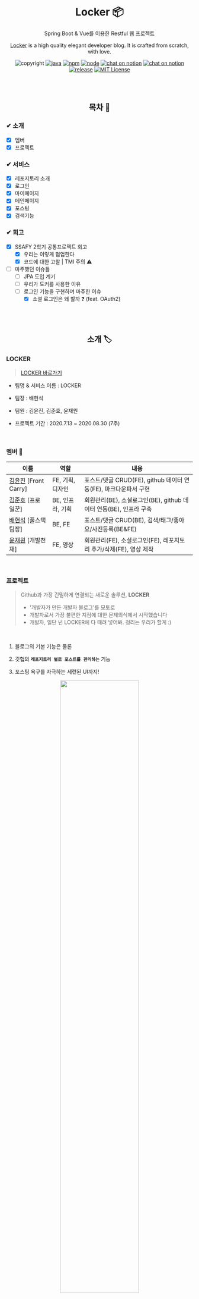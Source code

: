 <h1 align="center"> Locker 📦 </h1>

<p align="center">Spring Boot & Vue를 이용한 Restful 웹 프로젝트</p>
<p align="center"><a href="http://i3a606.p.ssafy.io/">Locker</a> is a high quality elegant developer blog. It is crafted from scratch, with love.</p>

<p align="center"><a href=""></a><img src="https://img.shields.io/badge/copyright-ssafy-blueviolet" alt="copyright"/></a> <a href=""><img src="https://img.shields.io/badge/java-8-green" alt="java"/></a> <a href=""><img src="https://img.shields.io/badge/npm%20package-6.14.4-brightgreen" alt="npm"/></a> <a href=""><img src="https://img.shields.io/badge/node-13.6-brightgreen" alt="node"/></a> <a href="https://meeting.ssafy.com/s03p21a06/channels/locker"><img src="https://img.shields.io/badge/chat-on%20mattermost-yellowgreen" alt="chat on notion"/></a> <a href="https://www.notion.so/LOCKER-23e10fa8c4cb42d29c3f6719823be559"><img src="https://img.shields.io/badge/chat-on%20notion-red" alt="chat on notion"/></a> <a href=""><img src="https://img.shields.io/badge/release-v1.0.1-blue" alt="release"/></a> <a href=""><img src="https://img.shields.io/badge/License-MIT%20-orange" alt="MIT License"/></a></p>

<br>

<br>

<h2 align="center"> 목차 📜 </h2>

### ✔︎ 소개
  - [X] 멤버
  - [X] 프로젝트
### ✔︎ 서비스
  - [X] 레포지토리 소개
  - [X] 로그인
  - [X] 마이페이지
  - [X] 메인페이지
  - [X] 포스팅
  - [X] 검색기능
### ✔︎ 회고
  - [X] SSAFY 2학기 공통프로젝트 회고
    - [X] 우리는 이렇게 협업한다
    - [X] 코드에 대한 고찰 | TMI 주의 ⚠️
  - [ ] 마주했던 이슈들
    - [ ] JPA 도입 계기
    - [ ] 우리가 도커를 사용한 이유
    - [ ] 로그인 기능을 구현하며 마주한 이슈
      - [X] 소셜 로그인은 왜 할까 ❓ (feat. OAuth2)

<br>

<br>

<h2 align="center"> 소개 🏷 </h2>

### LOCKER

> [LOCKER 바로가기](http://i3a606.p.ssafy.io/)

- 팀명 & 서비스 이름 : LOCKER

- 팀장 : 배현석

- 팀원 : 김윤진, 김준호, 윤재원

- 프로젝트 기간 : 2020.7.13 ~ 2020.08.30 (7주)

<br>

### 멤버 👋

| 이름                                                  | 역할             | 내용                                                         |
| ----------------------------------------------------- | ---------------- | ------------------------------------------------------------ |
| [김윤진](https://github.com/YNNJN) [Front Carry]      | FE, 기획, 디자인 | 포스트/댓글 CRUD(FE), github 데이터 연동(FE), 마크다운파서 구현 |
| [김준호](https://github.com/junhok82) [프로 일꾼]     | BE, 인프라, 기획 | 회원관리(BE), 소셜로그인(BE), github 데이터 연동(BE), 인프라 구축 |
| [배현석](https://github.com/beaverbae2) [풀스택 팀장] | BE, FE           | 포스트/댓글 CRUD(BE), 검색/태그/좋아요/사진등록(BE&FE)       |
| [윤재원](https://github.com/jane399) [개발천재]       | FE, 영상         | 회원관리(FE), 소셜로그인(FE), 레포지토리 추가/삭제(FE), 영상 제작 |

<br>

### 프로젝트

>  Github과 가장 긴밀하게 연결되는 새로운 솔루션, **LOCKER**
>
>  - '개발자가 만든 개발자 블로그'를 모토로
>  - 개발자로서 가장 불편한 지점에 대한 문제의식에서 시작했습니다
>  - 개발자, 일단 넌 LOCKER에 다 때려 넣어봐. 정리는 우리가 할게 :)

<br>

1. 블로그의 기본 기능은 물론

2. 깃헙의 **`레포지토리 별로 포스트를 관리하는`** 기능

3. 포스팅 욕구를 자극하는 세련된 UI까지!

<p align="center"> <img src="./img/로그인_전_메인페이지.gif" width="65%"/> </p>

<br>

<br>

<h2 align="center"> 서비스 ⭐️ </h2>

## 핵심 기능

#### 깃헙 레포와 연동

> 깃헙의 레포지토리와 연동이 가능합니다.
> Drag & Drop 방식을 통해 레포지토리와의 연동 여부를 결정할 수 있습니다.

<p align="center"> <img src="./img/레포_추가_및_삭제.gif" width="65%"/> </p>

#### 레포의 포스트 작성

> 포스트 작성 시 연결할 레포지토리를 선택할 수 있습니다.
> 이를 통해 레포지토리 별로 포스트를 관리할 수 있습니다.

<p align="center"> <img src="./img/섬네일_레포연동.gif" width="65%"/> </p>

#### 레포의 상세 정보 확인 [README / 스탯 / 사용 언어비율]

> 레포지토리의 README, 스탯, 사용 언어비율 정보를 제공합니다.
> 또한 레포지토리와 연계된 포스트의 태그 정보를 제공합니다. 

<p align="center"> <img src="./img/레포_디테일의_리드미.gif" width="65%"/> </p>

#### 레포의 상세 정보 확인 [커밋 & 포스트 타임라인 / 포스트 내역]

> 레포지토리 별로 커밋과 포스팅 내역을 타임라인 형태로 제공합니다.
> 커밋 내역은 실제 커밋 링크로, 포스팅 내역은 실제 포스트 화면으로 연결됩니다.

<p align="center"> <img src="./img/레포디테일_커밋링크연결까지.gif" width="65%"/> </p>

#### 깃헙과의 연동 유도

> LOCKER를 가장 효과적으로 이용할 수 있는 방법인 깃헙과의 연동을 제안합니다.
> 깃헙 연동을 통해 레포지토리 별 포스트 관리/유저 스탯 확인/깃헙 소개글 연동이 가능합니다.

<p align="center"> <img src="./img/깃헙과_연동_안되었을경우.gif" width="65%"/> </p>

<br>

<br>

## 기본 기능

### 로그인 

> 깃헙, 카카오, 구글, 네이버의 소셜로그인을 통해 쉽게 로그인할 수 있습니다.
> 이메일 인증 단계를 거쳐 가입이 확정됩니다.
> 비밀번호를 잊어버렸다면 비밀번호 찾기 기능을 이용할 수 있습니다.

<p align="center"> <img src="./img/소셜로그인.gif" width="65%"/> </p>

<br>

### 마이페이지

<br>

### 메인페이지

> 레포지토리와 전체 포스트를 좋아요 수를 기준으로 정렬하여 보여줍니다.
> Infinity Scroll을 적용하였고, Scroll to Top 기능을 이용할 수 있습니다.

<p align="center"> <img src="./img/핫레포_포스트열고_스크롤투탑.gif" width="65%"/> </p>

<br>

### 포스팅

#### 포스트 작성

> 포스트와 관련된 태그를 등록할 수 있습니다.
> 포스트 작성 시 마크다운 문법의 적용을 미리보기로 확인할 수 있습니다.

<p align="center"> <img src="./img/포스트_작성.gif" width="65%"/> </p>

#### 포스트 읽기

> 포스트의 내용을 확인할 수 있습니다. 커스텀한 마크다운 UI가 적용되어 보여집니다.
> 또한 왼쪽의 라벨을 통해 포스트의 목차와 진행 정도를 확인할 수 있습니다.

<p align="center"> <img src="./img/포스트_읽기.gif" width="65%"/> </p>

> 마음에 드는 포스트에 좋아요를 누를 수 있습니다.
> 또한 댓글과 대댓글을 작성할 수 있습니다.

<p align="center"> <img src="./img/댓글_좋아요.gif" width="65%"/> </p>

<br>

### 검색기능
#### 일반 검색

> 검색 결과에 해당하는 포스트 내역을 확인할 수 있습니다.
> 검색의 범위는 포스트의 제목과 내용이 해당됩니다.

<p align="center"> <img src="./img/search.gif" width="65%"/> </p>


#### 태그 검색

> 검색어 앞에 #을 붙여 태그를 검색하고, 검색 결과에 해당하는 포스트 내역을 확인할 수 있습니다.
> 포스트에 등록된 태그를 클릭하는 방식의 검색 또한 가능합니다.

<p align="center"> <img src="./img/tag_search1.gif" width="65%"/> </p>

<br>

<br>

<h2 align="center"> 성과 ❗️ </h2>

- 🥉 SSAFY(삼성청년SW아카데미) 공통PJT 3등상 수상
- 공통PJT 3주차 베스트 팀 선정(LOCKER)
- 공통PJT 4주차 베스트 멤버 선정(배현석)
- 공통PJT 6주차 베스트 멤버 선정(김윤진)

<br>

<br>

<h2 align="center"> 회고 ❗️ </h2>

### 공통프로젝트 회고 
- [X] [우리는 이렇게 협업한다](https://velog.io/@junhok82/Wecollaboratelikethis)
- [X] [코드에 대한 고찰 | TMI 주의 ⚠️](https://velog.io/@junhok82/SSAFY-%EA%B3%B5%ED%86%B5%ED%94%84%EB%A1%9C%EC%A0%9D%ED%8A%B8-%ED%9A%8C%EA%B3%A0-%EC%BD%94%EB%93%9C%EC%97%90-%EB%8C%80%ED%95%9C-%EA%B3%A0%EC%B0%B0-TMI-%EC%A3%BC%EC%9D%98)

<br>

### 우리가 마주했던 이슈들
- [ ] JPA 도입 계기
- [ ] 우리가 도커를 사용한 이유
- [ ] 로그인 기능을 구현하며 마주한 이슈
  - [X] [소셜 로그인은 왜 할까 ❓ (feat. OAuth2)](https://velog.io/@junhok82/OAuth2)
